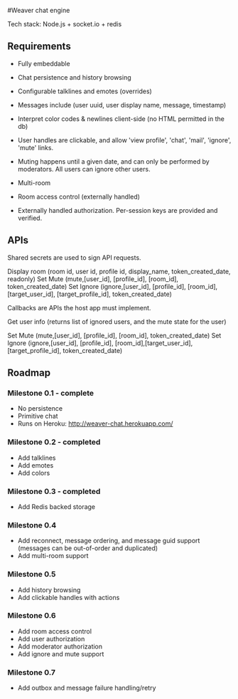 #Weaver chat engine

Tech stack: Node.js + socket.io + redis

## Requirements

* Fully embeddable
* Chat persistence and history browsing
* Configurable talklines and emotes (overrides)
* Messages include (user uuid, user display name, message, timestamp)
* Interpret color codes & newlines client-side (no HTML permitted in the db)  
* User handles are clickable, and allow 'view profile', 'chat', 'mail', 'ignore', 'mute' links.
* Muting happens until a given date, and can only be performed by moderators. All users can ignore other users.

* Multi-room
* Room access control (externally handled)
* Externally handled authorization. Per-session keys are provided and verified. 

## APIs

Shared secrets are used to sign API requests.

Display room  (room id, user id, profile id, display_name, token_created_date, readonly)
Set Mute (mute,[user_id], [profile_id], [room_id], token_created_date)
Set Ignore (ignore,[user_id], [profile_id], [room_id],[target_user_id], [target_profile_id], token_created_date)

Callbacks are APIs the host app must implement.

Get user info (returns list of ignored users, and the mute state for the user)

Set Mute (mute,[user_id], [profile_id], [room_id], token_created_date)
Set Ignore (ignore,[user_id], [profile_id], [room_id],[target_user_id], [target_profile_id], token_created_date)




## Roadmap

### Milestone 0.1 - complete

* No persistence
* Primitive chat
* Runs on Heroku: http://weaver-chat.herokuapp.com/

### Milestone 0.2 - completed

* Add talklines
* Add emotes
* Add colors

### Milestone 0.3 - completed

* Add Redis backed storage 

### Milestone 0.4

* Add reconnect, message ordering, and message guid support (messages can be out-of-order and duplicated)
* Add multi-room support

### Milestone 0.5

* Add history browsing
* Add clickable handles with actions

### Milestone 0.6

* Add room access control
* Add user authorization
* Add moderator authorization
* Add ignore and mute support

### Milestone 0.7

* Add outbox and message failure handling/retry

